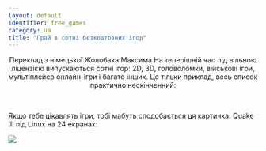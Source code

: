 ```yaml
---
layout: default
identifier: free_games
category: ua
title: "Грай в сотні безкоштовних ігор"
---
```

<p align="center">Переклад з німецької Жолобака Максима
На теперішній час під вільною ліцензією випускаються сотні ігор: 2D, 3D, головоломки, військові ігри, мультіплейер онлайн-ігри і багато інших. Це тільки приклад, весь список практично нескінченний:

<div id="items">



<br class="clearboth" />


Якщо тебе цікавлять ігри, тобі мабуть сподобається ця картинка: Quake III під Linux на 24 екранах:

<a href="/img/quake_24_screens.jpg"><img src="/img/quake_24_screens_thumbnail.jpg" /></a>




